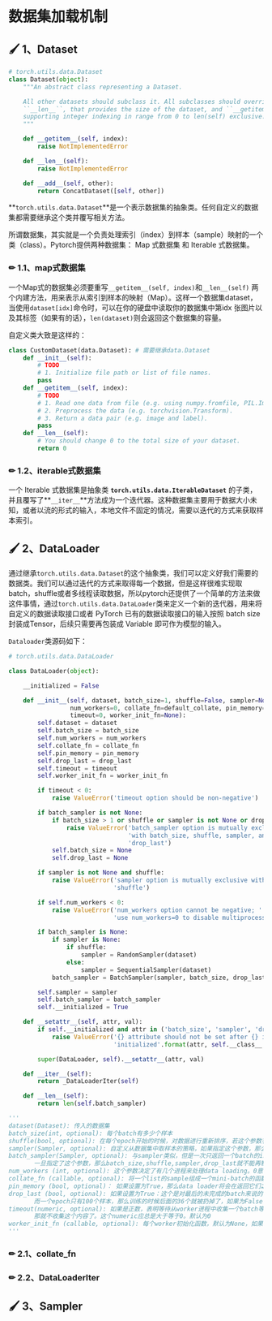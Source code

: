 # 数据集加载机制

## 🖌 1、Dataset

```python
# torch.utils.data.Dataset
class Dataset(object):
    """An abstract class representing a Dataset.

    All other datasets should subclass it. All subclasses should override
    ``__len__``, that provides the size of the dataset, and ``__getitem__``,
    supporting integer indexing in range from 0 to len(self) exclusive.
    """

    def __getitem__(self, index):
        raise NotImplementedError

    def __len__(self):
        raise NotImplementedError

    def __add__(self, other):
        return ConcatDataset([self, other])
```

**`torch.utils.data.Dataset`**是一个表示数据集的抽象类。任何自定义的数据集都需要继承这个类并覆写相关方法。

所谓数据集，其实就是一个负责处理索引（index）到样本（sample）映射的一个类（class）。Pytorch提供两种数据集： Map 式数据集 和 Iterable 式数据集。

### ✏ 1.1、map式数据集

一个Map式的数据集必须要重写`__getitem__(self, index)`和`__len__(self)` 两个内建方法，用来表示从索引到样本的映射（Map）。这样一个数据集dataset，当使用`dataset[idx]`命令时，可以在你的硬盘中读取你的数据集中第idx 张图片以及其标签（如果有的话），`len(dataset)`则会返回这个数据集的容量。

自定义类大致是这样的：

```python
class CustomDataset(data.Dataset): # 需要继承data.Dataset
    def __init__(self):
        # TODO
        # 1. Initialize file path or list of file names.
        pass
    def __getitem__(self, index):
        # TODO
        # 1. Read one data from file (e.g. using numpy.fromfile, PIL.Image.open).
        # 2. Preprocess the data (e.g. torchvision.Transform).
        # 3. Return a data pair (e.g. image and label).
        pass
    def __len__(self):
        # You should change 0 to the total size of your dataset.
        return 0
```

### ✏ 1.2、iterable式数据集

一个 Iterable 式数据集是抽象类 **`torch.utils.data.IterableDataset`** 的子类，并且覆写了**`__iter__`**方法成为一个迭代器。这种数据集主要用于数据大小未知，或者以流的形式的输入，本地文件不固定的情况，需要以迭代的方式来获取样本索引。

## 🖌 2、DataLoader

通过继承`torch.utils.data.Dataset`的这个抽象类，我们可以定义好我们需要的数据类。我们可以通过迭代的方式来取得每一个数据，但是这样很难实现取batch，shuffle或者多线程读取数据，所以pytorch还提供了一个简单的方法来做这件事情，通过`torch.utils.data.DataLoader`类来定义一个新的迭代器，用来将自定义的数据读取接口或者 PyTorch 已有的数据读取接口的输入按照 batch size 封装成Tensor，后续只需要再包装成 Variable 即可作为模型的输入。

 `Dataloader`类源码如下：

```python
# torch.utils.data.DataLoader

class DataLoader(object):

    __initialized = False

    def __init__(self, dataset, batch_size=1, shuffle=False, sampler=None, batch_sampler=None,
                 num_workers=0, collate_fn=default_collate, pin_memory=False, drop_last=False,
                 timeout=0, worker_init_fn=None):
        self.dataset = dataset
        self.batch_size = batch_size
        self.num_workers = num_workers
        self.collate_fn = collate_fn
        self.pin_memory = pin_memory
        self.drop_last = drop_last
        self.timeout = timeout
        self.worker_init_fn = worker_init_fn

        if timeout < 0:
            raise ValueError('timeout option should be non-negative')

        if batch_sampler is not None:
            if batch_size > 1 or shuffle or sampler is not None or drop_last:
                raise ValueError('batch_sampler option is mutually exclusive '
                                 'with batch_size, shuffle, sampler, and '
                                 'drop_last')
            self.batch_size = None
            self.drop_last = None

        if sampler is not None and shuffle:
            raise ValueError('sampler option is mutually exclusive with '
                             'shuffle')

        if self.num_workers < 0:
            raise ValueError('num_workers option cannot be negative; '
                             'use num_workers=0 to disable multiprocessing.')

        if batch_sampler is None:
            if sampler is None:
                if shuffle:
                    sampler = RandomSampler(dataset)
                else:
                    sampler = SequentialSampler(dataset)
            batch_sampler = BatchSampler(sampler, batch_size, drop_last)

        self.sampler = sampler
        self.batch_sampler = batch_sampler
        self.__initialized = True

    def __setattr__(self, attr, val):
        if self.__initialized and attr in ('batch_size', 'sampler', 'drop_last'):
            raise ValueError('{} attribute should not be set after {} is '
                             'initialized'.format(attr, self.__class__.__name__))

        super(DataLoader, self).__setattr__(attr, val)

    def __iter__(self):
        return _DataLoaderIter(self)

    def __len__(self):
        return len(self.batch_sampler)

'''
dataset(Dataset): 传入的数据集
batch_size(int, optional): 每个batch有多少个样本
shuffle(bool, optional): 在每个epoch开始的时候，对数据进行重新排序，若这个参数有定义，则shuffle必须为False
sampler(Sampler, optional): 自定义从数据集中取样本的策略，如果指定这个参数，那么shuffle必须为False
batch_sampler(Sampler, optional): 与sampler类似，但是一次只返回一个batch的indices（索引），需要注意的是，
       一旦指定了这个参数，那么batch_size,shuffle,sampler,drop_last就不能再制定了（互斥——Mutually exclusive）
num_workers (int, optional): 这个参数决定了有几个进程来处理data loading。0意味着所有的数据都会被load进主进程。（默认为0）
collate_fn (callable, optional): 将一个list的sample组成一个mini-batch的函数
pin_memory (bool, optional)： 如果设置为True，那么data loader将会在返回它们之前，将tensors拷贝到CUDA中的固定内存（CUDA pinned memory）中
drop_last (bool, optional): 如果设置为True：这个是对最后的未完成的batch来说的，比如你的batch_size设置为64，
       而一个epoch只有100个样本，那么训练的时候后面的36个就被扔掉了，如果为False（默认），那么会继续正常执行，只是最后的batch_size会小一点。
timeout(numeric, optional): 如果是正数，表明等待从worker进程中收集一个batch等待的时间，若超出设定的时间还没有收集到，
       那就不收集这个内容了。这个numeric应总是大于等于0。默认为0
worker_init_fn (callable, optional): 每个worker初始化函数，默认为None，如果不是None，这个函数将被每个子进程以子进程id（[0, num_workers - 1]之间的数）调用
'''
```

### ✏ 2.1、collate\_fn

### ✏ 2.2、**DataLoaderIter**

## 🖌 3、Sampler

